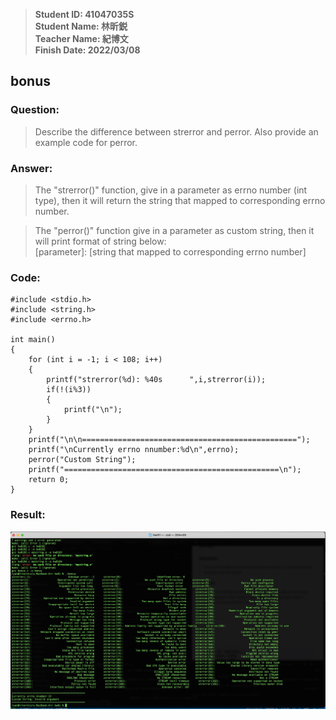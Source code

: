 > **Student ID: 41047035S**  
> **Student Name: 林昕鋭**  
> **Teacher Name: 紀博文**  
> **Finish Date: 2022/03/08**

## bonus
### Question:  
> Describe the difference between strerror and perror. Also provide an example code for perror.
### Answer:  
> The "strerror()" function, give in a parameter as errno  number (int type), then it will return the string that mapped to corresponding errno number.

> The "perror()" function give in a parameter as custom string, then it will print format of string below:  
[parameter]: [string that mapped to corresponding errno number]

### Code:
```
#include <stdio.h>
#include <string.h>
#include <errno.h>

int main()
{
    for (int i = -1; i < 108; i++)
    {
        printf("strerror(%d): %40s      ",i,strerror(i));
        if(!(i%3))
        {
            printf("\n");
        }
    }
    printf("\n\n================================================");
    printf("\nCurrently errno nnumber:%d\n",errno);
    perror("Custom String");
    printf("================================================\n");
    return 0;
}
```

### Result:
![](result.jpg)